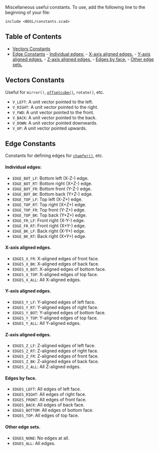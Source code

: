 Miscellaneous useful constants.
To use, add the following line to the beginning of your file:

    include <BOSL/constants.scad>



## Table of Contents

- [Vectors Constants](#vectors-constants)
- [Edge Constants](#edge-constants)
        - [Individual edges:](#individual-edges)
        - [X-axis aligned edges.](#x-axis-aligned-edges)
        - [Y-axis aligned edges.](#y-axis-aligned-edges)
        - [Z-axis aligned edges.](#z-axis-aligned-edges)
        - [Edges by face.](#edges-by-face)
        - [Other edge sets.](#other-edge-sets)



## Vectors Constants

Useful for `mirror()`, [`offsetcube()`](shapes.scad#offsetcube), `rotate()`, etc.

- `V_LEFT`: A unit vector pointed to the left.
- `V_RIGHT`: A unit vector pointed to the right.
- `V_FWD`: A unit vector pointed to the front.
- `V_BACK`: A unit vector pointed to the back.
- `V_DOWN`: A unit vector pointed downwards.
- `V_UP`: A unit vector pointed upwards.

## Edge Constants

Constants for defining edges for [`chamfer()`](masks.scad#chamfer---), etc.

#### Individual edges:

- `EDGE_BOT_LF`: Bottom left (X-Z-) edge.
- `EDGE_BOT_RT`: Bottom right (X+Z-) edge.
- `EDGE_BOT_FR`: Bottom front (Y-Z-) edge.
- `EDGE_BOT_BK`: Bottom back (Y+Z-) edge.
- `EDGE_TOP_LF`: Top left (X-Z+) edge.
- `EDGE_TOP_RT`: Top right (X+Z+) edge.
- `EDGE_TOP_FR`: Top front (Y-Z+) edge.
- `EDGE_TOP_BK`: Top back (Y+Z+) edge.
- `EDGE_FR_LF`: Front right (X-Y-) edge.
- `EDGE_FR_RT`: Front right (X+Y-) edge.
- `EDGE_BK_LF`: Back right (X-Y+) edge.
- `EDGE_BK_RT`: Back right (X+Y+) edge.

#### X-axis aligned edges.

- `EDGES_X_FR`: X-aligned edges of front face.
- `EDGES_X_BK`: X-aligned edges of back face.
- `EDGES_X_BOT`: X-aligned edges of bottom face.
- `EDGES_X_TOP`: X-aligned edges of top face.
- `EDGES_X_ALL`: All X-aligned edges.

#### Y-axis aligned edges.

- `EDGES_Y_LF`: Y-aligned edges of left face.
- `EDGES_Y_RT`: Y-aligned edges of right face.
- `EDGES_Y_BOT`: Y-aligned edges of bottom face.
- `EDGES_Y_TOP`: Y-aligned edges of top face.
- `EDGES_Y_ALL`: All Y-aligned edges.

#### Z-axis aligned edges.

- `EDGES_Z_LF`: Z-aligned edges of left face.
- `EDGES_Z_RT`: Z-aligned edges of right face.
- `EDGES_Z_FR`: Z-aligned edges of front face.
- `EDGES_Z_BK`: Z-aligned edges of back face.
- `EDGES_Z_ALL`: All Z-aligned edges.

#### Edges by face.

- `EDGES_LEFT`: All edges of left face.
- `EDGES_RIGHT`: All edges of right face.
- `EDGES_FRONT`: All edges of front face.
- `EDGES_BACK`: All edges of back face.
- `EDGES_BOTTOM`: All edges of bottom face.
- `EDGES_TOP`: All edges of top face.

#### Other edge sets.

- `EDGES_NONE`: No edges at all.
- `EDGES_ALL`: All edges.


